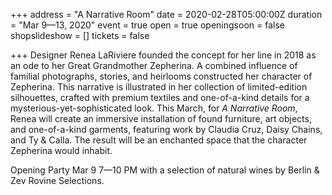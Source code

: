 +++
address = "A Narrative Room"
date = 2020-02-28T05:00:00Z
duration = "Mar 9—13, 2020"
event = true
open = true
openingsoon = false
shopslideshow = []
tickets = false

+++
Designer Renea LaRiviere founded the concept for her line in 2018 as an ode to her Great Grandmother Zepherina. A combined influence of familial photographs, stories, and heirlooms constructed her character of Zepherina. This narrative is illustrated in her collection of limited-edition silhouettes, crafted with premium textiles and one-of-a-kind details for a mysterious-yet-sophisticated look. This March, for _A Narrative Room_, Renea will create an immersive installation of found furniture, art objects, and one-of-a-kind garments, featuring work by Claudia Cruz, Daisy Chains, and Ty & Calla. The result will be an enchanted space that the character Zepherina would inhabit. 

Opening Party Mar 9 7—10 PM with a selection of natural wines by Berlin & Zev Rovine Selections. 